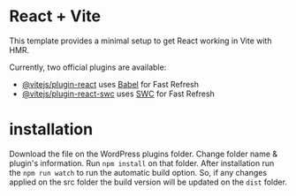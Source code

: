 # React + Vite

This template provides a minimal setup to get React working in Vite with HMR.

Currently, two official plugins are available:

- [@vitejs/plugin-react](https://github.com/vitejs/vite-plugin-react/blob/main/packages/plugin-react/README.md) uses [Babel](https://babeljs.io/) for Fast Refresh
- [@vitejs/plugin-react-swc](https://github.com/vitejs/vite-plugin-react-swc) uses [SWC](https://swc.rs/) for Fast Refresh

# installation
Download the file on the WordPress plugins folder. Change folder name & plugin's information.
Run `npm install` on that folder. After installation run the `npm run watch` to run the automatic build option. So, if any changes applied on the src folder the build version will be updated on the `dist` folder. 